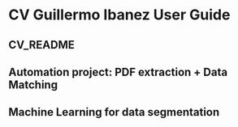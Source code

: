 # CV Guillermo Ibanez User Guide

## CV_README

## Automation project: PDF extraction + Data Matching

## Machine Learning for data segmentation

## 

